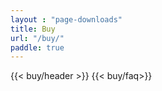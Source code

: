 ```yaml
---
layout : "page-downloads"
title: Buy
url: "/buy/"
paddle: true
---
```


{{< buy/header >}}
{{< buy/faq>}}
